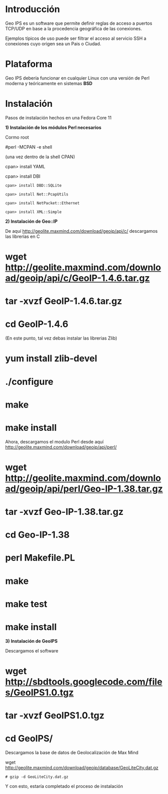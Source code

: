 # Introducción #

Geo IPS es un software que permite definir reglas de acceso a puertos TCP/UDP en base a la procedencia geográfica de las conexiones.

Ejemplos típicos de uso puede ser filtrar el acceso al servicio SSH a conexiones cuyo origen sea un Pais o Ciudad.


# Plataforma #

Geo IPS debería funcionar en cualquier Linux con una versión de Perl moderna y teóricamente en sistemas **BSD**

# Instalación #

Pasos de instalación hechos en una Fedora Core 11

**1) Instalación de los módulos Perl necesarios**

 Cormo root

#perl -MCPAN -e shell

(una vez dentro de la shell CPAN)

cpan> install YAML

cpan> install DBI

`cpan> install DBD::SQLite`

`cpan> install Net::PcapUtils`

`cpan> install NetPacket::Ethernet`

`cpan> install XML::Simple`

**2) Instalación de Geo::IP**

De aquí http://geolite.maxmind.com/download/geoip/api/c/ descargamos las librerías en C

# wget http://geolite.maxmind.com/download/geoip/api/c/GeoIP-1.4.6.tar.gz

# tar -xvzf GeoIP-1.4.6.tar.gz

# cd GeoIP-1.4.6

(En este punto, tal vez debas instalar las librerias Zlib)

# yum install zlib-devel

# ./configure

# make

# make install

Ahora, descargamos el modulo Perl desde aquí http://geolite.maxmind.com/download/geoip/api/perl/

# wget http://geolite.maxmind.com/download/geoip/api/perl/Geo-IP-1.38.tar.gz

# tar -xvzf Geo-IP-1.38.tar.gz

# cd Geo-IP-1.38

# perl Makefile.PL

# make

# make test

# make install

**3) Instalación de GeoIPS**

Descargamos el software

# wget http://sbdtools.googlecode.com/files/GeoIPS1.0.tgz

# tar -xvzf GeoIPS1.0.tgz

# cd GeoIPS/

Descargamos la base de datos de Geolocalización de Max Mind

wget http://geolite.maxmind.com/download/geoip/database/GeoLiteCity.dat.gz

`# gzip -d GeoLiteCity.dat.gz`

Y con esto, estaría completado el proceso de instalación







